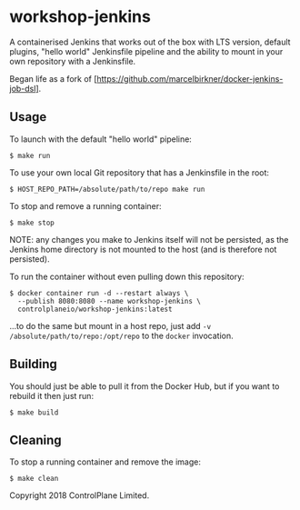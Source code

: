 # workshop-jenkins

A containerised Jenkins that works out of the box with LTS version, default
plugins, "hello world" Jenkinsfile pipeline and the ability to mount in your
own repository with a Jenkinsfile.

Began life as a fork of [https://github.com/marcelbirkner/docker-jenkins-job-dsl].

## Usage

To launch with the default "hello world" pipeline:

```
$ make run
```

To use your own local Git repository that has a Jenkinsfile in the root:

```
$ HOST_REPO_PATH=/absolute/path/to/repo make run
```

To stop and remove a running container:

```
$ make stop
```

NOTE: any changes you make to Jenkins itself will not be persisted, as the
Jenkins home directory is not mounted to the host (and is therefore not
persisted).

To run the container without even pulling down this repository:

```
$ docker container run -d --restart always \
  --publish 8080:8080 --name workshop-jenkins \
  controlplaneio/workshop-jenkins:latest
```

...to do the same but mount in a host repo, just add
`-v /absolute/path/to/repo:/opt/repo` to the `docker` invocation.

## Building

You should just be able to pull it from the Docker Hub, but if you want to
rebuild it then just run:

```
$ make build
```

## Cleaning

To stop a running container and remove the image:

```
$ make clean
```

Copyright 2018 ControlPlane Limited.
